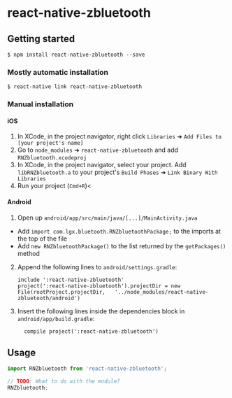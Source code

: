 
# react-native-zbluetooth

## Getting started

`$ npm install react-native-zbluetooth --save`

### Mostly automatic installation

`$ react-native link react-native-zbluetooth`

### Manual installation


#### iOS

1. In XCode, in the project navigator, right click `Libraries` ➜ `Add Files to [your project's name]`
2. Go to `node_modules` ➜ `react-native-zbluetooth` and add `RNZbluetooth.xcodeproj`
3. In XCode, in the project navigator, select your project. Add `libRNZbluetooth.a` to your project's `Build Phases` ➜ `Link Binary With Libraries`
4. Run your project (`Cmd+R`)<

#### Android

1. Open up `android/app/src/main/java/[...]/MainActivity.java`
  - Add `import com.lgx.bluetooth.RNZbluetoothPackage;` to the imports at the top of the file
  - Add `new RNZbluetoothPackage()` to the list returned by the `getPackages()` method
2. Append the following lines to `android/settings.gradle`:
  	```
  	include ':react-native-zbluetooth'
  	project(':react-native-zbluetooth').projectDir = new File(rootProject.projectDir, 	'../node_modules/react-native-zbluetooth/android')
  	```
3. Insert the following lines inside the dependencies block in `android/app/build.gradle`:
  	```
      compile project(':react-native-zbluetooth')
  	```


## Usage
```javascript
import RNZbluetooth from 'react-native-zbluetooth';

// TODO: What to do with the module?
RNZbluetooth;
```
  